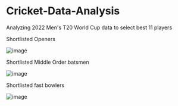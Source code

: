 # Cricket-Data-Analysis
Analyzing 2022 Men's T20 World Cup data to select best 11 players

Shortlisted Openers

![image](https://user-images.githubusercontent.com/59801625/233836388-6e5d0bd1-8c5d-49ca-90ef-86e1b5fcee3a.png)



Shortlisted Middle Order batsmen

![image](https://user-images.githubusercontent.com/59801625/233836412-1a68cc25-2be7-4816-ab95-0d8a0aaf9f29.png)



Shortlisted fast bowlers

![image](https://user-images.githubusercontent.com/59801625/233836333-f6fbf922-c99a-463a-a8d6-70da31736681.png)

